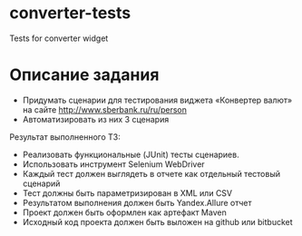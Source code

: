 # converter-tests
Tests for converter widget

# Описание задания
- Придумать сценарии для тестирования виджета «Конвертер валют» на сайте http://www.sberbank.ru/ru/person
- Автоматизировать из них 3 сценария

Результат выполненного ТЗ:
- Реализовать функциональные (JUnit) тесты сценариев.
- Использовать инструмент Selenium WebDriver
- Каждый тест должен выглядеть в отчете как отдельный тестовый сценарий
- Тест должны быть параметризирован в XML или CSV
- Результатом выполнения должен быть Yandex.Allure отчет
- Проект должен быть оформлен как артефакт Maven
- Исходный код проекта должен быть выложен на github или bitbucket
